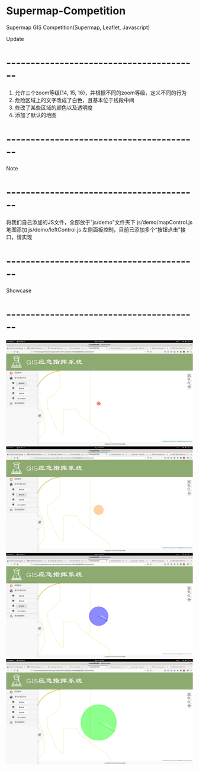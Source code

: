 # Supermap-Competition
Supermap GIS Competition(Supermap, Leaflet, Javascript)

Update
# ----------------------------------------
1.  允许三个zoom等级(14, 15, 16)，并根据不同的zoom等级，定义不同的行为
2.  危险区域上的文字改成了白色，且基本位于线段中间
3.  修改了某些区域的颜色以及透明度
4.  添加了默认的地图
# ----------------------------------------

Note
# ----------------------------------------
将我们自己添加的JS文件，全部放于"js/demo"文件夹下
js/demo/mapControl.js   地图添加
js/demo/leftControl.js  左侧面板控制，目前已添加多个“按钮点击”接口，请实现
# ----------------------------------------

Showcase
# ----------------------------------------
![致死区域](https://github.com/RedMakeUp/Supermap-Competition/blob/master/Showcase/AreaDie.png)
![重伤区域](https://github.com/RedMakeUp/Supermap-Competition/blob/master/Showcase/AreaSevere.png)
![轻伤区域](https://github.com/RedMakeUp/Supermap-Competition/blob/master/Showcase/AreaMinor.png)
![吸入反应区域](https://github.com/RedMakeUp/Supermap-Competition/blob/master/Showcase/AreaInhalation.png)
